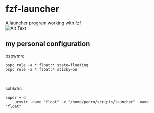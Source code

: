 # fzf-launcher

A launcher program working with fzf<br>
![Alt Text](https://s4.gifyu.com/images/gif17569234b12e1724.gif)

## my personal configuration
bspwmrc
```
bspc rule -a *:float:* state=floating
bspc rule -a *:float:* sticky=on
```
<br>

sxhkdrc
```
super + d
	urxvtc -name "float" -e "/home/pedro/scripts/launcher" -name "float"
```
